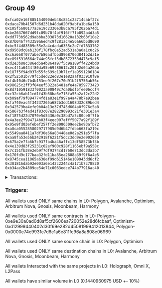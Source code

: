 ## Group 49

```0x251906aad74d98d72a752c22a9552aad7d51d253
0xfca02e16f885154090deb48c851c23714cabf27c
0xdaca70b41507d6d231b48da020f9abfa1be6a150
0x105f5680177a3e19c2330e3b8ca795f2026a74d1
0xbe2637667dd9fc09b70f4bf916ff7fb092a4d3a5
0xdd773b562d9abbba303873d16620a132b63f10e2
0x87b046f743359a6ed4c9f281ac4e56a66b5d8690
0xbc5f4d83509c55e2a4cdada6355c2e7fd7833762
0xd9569dc8ab130f178fbc8e52ad531a3a0a1c0c26
0xc6a668f077abe7b86adfbbd8968706d841b2da1e
0xe89f5916664c744e95fcf3db8572358d473c9af5
0xd2e3b88c386ed5a4b864a97f5c9a189ff4224bd0
0xec4f1a6444f80da95e69f80612c20fd2d04a26bb
0x187f5f94d037d55fc699c19b71cf1a9591286184
0x2f52501b779fc5ded22ed83e1e82aaf033910f8e
0xf4b1046c7b4b153ee9f267c70d91b2f5756ab56c
0x98625c2ff3f84eef5822a6481afe4a7859773423
0x8d710591833f0023a90849c7da0bdf5fee06ccf4
0xc32cb6ab11cd1f43b68ba6e715fa55a2af2c22d2
0xb09af79f094774fd1a83e1f997a4a478b7e92bea
0xfa740eac4f34237265a682b3dd1608d32d89bed4
0x342579ba4efe9b04a13e37d745d604a0f976c5a8
0x5867b3f4ad41f83c07e282290993c21fe301e3a4
0xf1875d22d7070e5d5436a0c38bd7a5c80ce0f7fb
0x4a3ee2f994714b03f4eec007afff5077a92f189f
0x95e9fd03efebef257ff2e8086309ee2be93afb72
0xa8ca0552858029717985d9d6b47fdbb663fa219c
0x5549aa8411a7df30e66a83448ae0d2a291e5f7fa
0xaa8fa53e56b242918f6221f5dcc3dd9e2e902050
0x675a2e7fa6b7c937fa4ba46affc13df58573bf3b
0x4e139d83f25231c02ef900c928f1165ebf9a558c
0x7c151fb38e2eb9f7df9374cd1768e713dc3da3b7
0x170fd9c177baa32fd11ba85ea2808a39f9f6a4e5
0x8745cea11065a638ef99d615146e109943dd6cf2
0x381816dab92e003a6e142c2244c4a171b7c78820
0xb34ae2b4809ce54e71c0063edce744b77916ac40
```
<details>
<summary>Transactions:</summary>

Hashes: 

Wallet: 0x251906aad74d98d72a752c22a9552aad7d51d253

       Hash: 0x2c8afaacebaa7a2aff9d1e6f61041e6bcbe9ceb3f1f7a5a00ca76e7f30e50a02
         - source chain: Polygon
         - destination chain: Avalanche
         - project: Holograph
         - contract: 0xe9e30a0ad0d8af5cf2606ea720052e28d6fcbaaf
       Hash: 0x6f8600707fb96129726b68e372c0a97c96780900d190dcf7ab787d451c3fe507
         - source chain: Optimism
         - destination chain: Arbitrum Nova
         - project: Omni X
         - contract: 0xd12999440402d30f69e282d45081999412013844
       Hash: 0x0f8d7d3a5609d58cb25bbf1529d6f4cf2e65059fbcff87e484af320b5e682fb4
         - source chain: Optimism
         - destination chain: Gnosis
         - project: Omni X
         - contract: 0xd12999440402d30f69e282d45081999412013844
       Hash: 0xaa1cf51a9508a4e03248abc7d8a6431341f51070163e3f1faa92a62ab9354ff1
         - source chain: Optimism
         - destination chain: Moonbeam
         - project: Omni X
         - contract: 0xd12999440402d30f69e282d45081999412013844
       Hash: 0x549b1131ee258c0af7202f9cd225192ec8800095cad0cd6fbe3d50bfb3f30375
         - source chain: Polygon
         - destination chain: Harmony
         - project: L2Pass
         - contract: 0x0000c74e9931c7d6c1a6e811fe96a8a808e06969
         - value USD: 0.1440960975
Wallet: 0xfca02e16f885154090deb48c851c23714cabf27c

       Hash:0x947817d4436c6606afdd3f4b38beddd74aac8527021fc6b7897be3584a2ce549
         - source chain: Polygon
         - destination chain: Avalanche
         - project: Holograph
         - contract: 0xe9e30a0ad0d8af5cf2606ea720052e28d6fcbaaf
       Hash:0x31afbfd334b56d4e1fe7afd34aee7ab25af1bc71e5ddfa0fe26211517e7f6cf8
         - source chain: Optimism
         - destination chain: Arbitrum Nova
         - project: Omni X
         - contract: 0xd12999440402d30f69e282d45081999412013844
       Hash:0xb547496e2e35ab03582d6ac9d1da443237daf37bfe6eca862f49f87a05fa6f6d
         - source chain: Optimism
         - destination chain: Gnosis
         - project: Omni X
         - contract: 0xd12999440402d30f69e282d45081999412013844
       Hash:0x8637d3256873d809bb22188b8b52d564c1d061ddbca5f9cc79b8ff61613181e8
         - source chain: Optimism
         - destination chain: Moonbeam
         - project: Omni X
         - contract: 0xd12999440402d30f69e282d45081999412013844
       Hash:0xd5442db91c240af492d66edfd60895701b990915d4f4ea6be0eeb2540e5ebae4
         - source chain: Polygon
         - destination chain: Harmony
         - project: L2Pass
         - contract: 0x0000c74e9931c7d6c1a6e811fe96a8a808e06969
         - value USD: 0.1437757455
Wallet: 0xdaca70b41507d6d231b48da020f9abfa1be6a150

       Hash:0x2a506fb4860eef4610f51d7635ec3f9ae2ff18c52a6971b7686d71f660cc8148
         - source chain: Polygon
         - destination chain: Avalanche
         - project: Holograph
         - contract: 0xe9e30a0ad0d8af5cf2606ea720052e28d6fcbaaf
       Hash:0x6c699a9fa3c60d53d2ab844837aadaf1aa8f7299044cc9f0966e21c6500c8783
         - source chain: Optimism
         - destination chain: Arbitrum Nova
         - project: Omni X
         - contract: 0xd12999440402d30f69e282d45081999412013844
       Hash:0xeea8567b3c481563dbf6a9cdce7861560d2fd80b8f5076b6359aa8bfd85cd7bd
         - source chain: Optimism
         - destination chain: Gnosis
         - project: Omni X
         - contract: 0xd12999440402d30f69e282d45081999412013844
       Hash:0x0401a44a2d3a5e5fee604ea1c9f19c2297bed453419670a791420eb12626c699
         - source chain: Optimism
         - destination chain: Moonbeam
         - project: Omni X
         - contract: 0xd12999440402d30f69e282d45081999412013844
       Hash:0xc7428776f19626d13d67bfc309e9884ae19b0bbf295168713e0bcd9962871c47
         - source chain: Polygon
         - destination chain: Harmony
         - project: L2Pass
         - contract: 0x0000c74e9931c7d6c1a6e811fe96a8a808e06969
         - value USD: 0.1437757455
Wallet: 0x105f5680177a3e19c2330e3b8ca795f2026a74d1

       Hash:0xb1007f5d17aa6bcb98d7d908e8e1945bba61c552a452fd8370bfe85446fc1d9b
         - source chain: Polygon
         - destination chain: Avalanche
         - project: Holograph
         - contract: 0xe9e30a0ad0d8af5cf2606ea720052e28d6fcbaaf
       Hash:0x6f18ddbca9fa478a1a0192d975cd9b02a51b341731f322f62fb8a058a4376aee
         - source chain: Optimism
         - destination chain: Arbitrum Nova
         - project: Omni X
         - contract: 0xd12999440402d30f69e282d45081999412013844
       Hash:0x70f9e5bf05a52380afd55bfffae5891d60ae49d63f065ffce505f5daa0caaad0
         - source chain: Optimism
         - destination chain: Gnosis
         - project: Omni X
         - contract: 0xd12999440402d30f69e282d45081999412013844
       Hash:0x5609cece1d8eb7b7b776ba8bf4ade9ac8353c2fe18611fb8a4bc8cb66e98d3d5
         - source chain: Optimism
         - destination chain: Moonbeam
         - project: Omni X
         - contract: 0xd12999440402d30f69e282d45081999412013844
       Hash:0x7031ee586d7bfd89ea76d800be6d197723ac4640da3f49b6f397b8db508169e4
         - source chain: Polygon
         - destination chain: Harmony
         - project: L2Pass
         - contract: 0x0000c74e9931c7d6c1a6e811fe96a8a808e06969
         - value USD: 0.1437757455
Wallet: 0xbe2637667dd9fc09b70f4bf916ff7fb092a4d3a5

       Hash:0x81df1274b46496716d3327adf18ef597c63b1629176ae0dd7f145fd8680c4d56
         - source chain: Polygon
         - destination chain: Avalanche
         - project: Holograph
         - contract: 0xe9e30a0ad0d8af5cf2606ea720052e28d6fcbaaf
       Hash:0x71459be779f4e7f9028b2937ba8a69731ff39cb12174eeac985daf7027a9f408
         - source chain: Optimism
         - destination chain: Arbitrum Nova
         - project: Omni X
         - contract: 0xd12999440402d30f69e282d45081999412013844
       Hash:0x63f042ce6af1733cc58e267a8d5a01e01aeedfffdaf1de2e827e2e2e8ea3e3c0
         - source chain: Optimism
         - destination chain: Gnosis
         - project: Omni X
         - contract: 0xd12999440402d30f69e282d45081999412013844
       Hash:0x38a693b1e1c75548f27109381322576d786a72652a32c1f621cbfe8c21776e00
         - source chain: Optimism
         - destination chain: Moonbeam
         - project: Omni X
         - contract: 0xd12999440402d30f69e282d45081999412013844
       Hash:0x5014fc9b433c81213f0f948bb6ed7ba191040e4e987888c91a21acb8797f5b64
         - source chain: Polygon
         - destination chain: Harmony
         - project: L2Pass
         - contract: 0x0000c74e9931c7d6c1a6e811fe96a8a808e06969
         - value USD: 0.1439282444
Wallet: 0xdd773b562d9abbba303873d16620a132b63f10e2

       Hash:0x67955e83a16c1489d5c2f4bbf6f5dc284b672e26acc7525a805cff762f3ff414
         - source chain: Polygon
         - destination chain: Avalanche
         - project: Holograph
         - contract: 0xe9e30a0ad0d8af5cf2606ea720052e28d6fcbaaf
       Hash:0x28198dba37b73ada0017f7352a675016e325734abc4272627fb79f425fbf18f4
         - source chain: Optimism
         - destination chain: Arbitrum Nova
         - project: Omni X
         - contract: 0xd12999440402d30f69e282d45081999412013844
       Hash:0x2c0e3867c4ccc2a76730d2a3222f49905e22f917e713c660ff2f4800bf540de6
         - source chain: Optimism
         - destination chain: Gnosis
         - project: Omni X
         - contract: 0xd12999440402d30f69e282d45081999412013844
       Hash:0xaa6e8b8524efa3e935d9a151fe692269c2c16eeeede9c0b8bc19928fed8898a6
         - source chain: Optimism
         - destination chain: Moonbeam
         - project: Omni X
         - contract: 0xd12999440402d30f69e282d45081999412013844
       Hash:0x83fd22ba07dbe8ce024440276fbe7bfe223a087bfa6728a23180d25aeb933d72
         - source chain: Polygon
         - destination chain: Harmony
         - project: L2Pass
         - contract: 0x0000c74e9931c7d6c1a6e811fe96a8a808e06969
         - value USD: 0.143457607
Wallet: 0x87b046f743359a6ed4c9f281ac4e56a66b5d8690

       Hash:0x90c4f9ee95ea68dbc869f2ad5dab7c3bd2da02c33dea9dd1dd5d5973eecd6b72
         - source chain: Polygon
         - destination chain: Avalanche
         - project: Holograph
         - contract: 0xe9e30a0ad0d8af5cf2606ea720052e28d6fcbaaf
       Hash:0x8ef872d8d8008bc712e37ae584d6f2ef4b397a63802e660ad24f574475d3f4ad
         - source chain: Optimism
         - destination chain: Arbitrum Nova
         - project: Omni X
         - contract: 0xd12999440402d30f69e282d45081999412013844
       Hash:0xa63b3777873a84ad879f0eb10080ed4996df2a2024f1791e2130873bae46620c
         - source chain: Optimism
         - destination chain: Gnosis
         - project: Omni X
         - contract: 0xd12999440402d30f69e282d45081999412013844
       Hash:0x6a4a42b93a852df403123e0ae7c2072131ab8c2c8c1c8995e0cb5a91e29b3a55
         - source chain: Optimism
         - destination chain: Moonbeam
         - project: Omni X
         - contract: 0xd12999440402d30f69e282d45081999412013844
       Hash:0xc09d61266e44bf36e67ed0cdd6641ac39271d79e3a4bd483f86f3061e8254eb6
         - source chain: Polygon
         - destination chain: Harmony
         - project: L2Pass
         - contract: 0x0000c74e9931c7d6c1a6e811fe96a8a808e06969
         - value USD: 0.1437757455
Wallet: 0xbc5f4d83509c55e2a4cdada6355c2e7fd7833762

       Hash:0x1a15ba6d393dcbe6193c0fffd9edc73ec9767df177372087ab8b3ce7e8c83ab8
         - source chain: Polygon
         - destination chain: Avalanche
         - project: Holograph
         - contract: 0xe9e30a0ad0d8af5cf2606ea720052e28d6fcbaaf
       Hash:0x9bb698b21d6045b340b5479a36c4d8c489ed282353c61f53d5d71212c8cdbfd3
         - source chain: Optimism
         - destination chain: Arbitrum Nova
         - project: Omni X
         - contract: 0xd12999440402d30f69e282d45081999412013844
       Hash:0xb40f99f3e14efc0a97b2468f563cb9955b66225f17bd354c54061c3db0838595
         - source chain: Optimism
         - destination chain: Gnosis
         - project: Omni X
         - contract: 0xd12999440402d30f69e282d45081999412013844
       Hash:0x3e490b4d478cbb7e7cfdae67ca47517bbac50c2317e8fdcb960912f69ce413bf
         - source chain: Optimism
         - destination chain: Moonbeam
         - project: Omni X
         - contract: 0xd12999440402d30f69e282d45081999412013844
       Hash:0xe995222acda43eabb04d0726d6d7fbce22d48699037377b2ab6072482056fb24
         - source chain: Polygon
         - destination chain: Harmony
         - project: L2Pass
         - contract: 0x0000c74e9931c7d6c1a6e811fe96a8a808e06969
         - value USD: 0.143457607
Wallet: 0xd9569dc8ab130f178fbc8e52ad531a3a0a1c0c26

       Hash:0x9c8f8033939453c174ef7e45e4da46ecce9346f9de80101bf0d5597a6d7882fc
         - source chain: Polygon
         - destination chain: Avalanche
         - project: Holograph
         - contract: 0xe9e30a0ad0d8af5cf2606ea720052e28d6fcbaaf
       Hash:0xb2a8388caa0b23521c7e089e56bda4f6f6de9dd5b246501ce2ff27fca4f8b8f2
         - source chain: Optimism
         - destination chain: Arbitrum Nova
         - project: Omni X
         - contract: 0xd12999440402d30f69e282d45081999412013844
       Hash:0x88988fd5e65695f1a77c4cf4f2833a475b65f992d4a1743f4e91ed2cbda08201
         - source chain: Optimism
         - destination chain: Gnosis
         - project: Omni X
         - contract: 0xd12999440402d30f69e282d45081999412013844
       Hash:0x3badba42baf15553d22474ce03394d915a461ade80afac13ca14726e825cae5f
         - source chain: Optimism
         - destination chain: Moonbeam
         - project: Omni X
         - contract: 0xd12999440402d30f69e282d45081999412013844
       Hash:0x4945dea1f35905fdfafd1ab82b03d17e35b646dc9a9a91ca846ff532b08e92e1
         - source chain: Polygon
         - destination chain: Harmony
         - project: L2Pass
         - contract: 0x0000c74e9931c7d6c1a6e811fe96a8a808e06969
         - value USD: 0.1432148806
Wallet: 0xc6a668f077abe7b86adfbbd8968706d841b2da1e

       Hash:0xddcc903f6fdd8b201945f0dfc4ecebff27640731136a7dd2a3cac6aed59aa279
         - source chain: Polygon
         - destination chain: Avalanche
         - project: Holograph
         - contract: 0xe9e30a0ad0d8af5cf2606ea720052e28d6fcbaaf
       Hash:0x241dbca623798aa774ccb4fb048733f487fee27fa6f24f5884a343d0d83149df
         - source chain: Optimism
         - destination chain: Arbitrum Nova
         - project: Omni X
         - contract: 0xd12999440402d30f69e282d45081999412013844
       Hash:0x759db32a634e1373ccc6d3b224e95f780aec1229ae03e13a0a5a68ea6fc47967
         - source chain: Optimism
         - destination chain: Gnosis
         - project: Omni X
         - contract: 0xd12999440402d30f69e282d45081999412013844
       Hash:0xe8ad86389632b46b80eafa1a04a6036787405ee03625846b662af67107597a06
         - source chain: Optimism
         - destination chain: Moonbeam
         - project: Omni X
         - contract: 0xd12999440402d30f69e282d45081999412013844
       Hash:0xb972a520c051db225841bd25282875c1409eaeee36d5f774c86c8b272dfe41b4
         - source chain: Polygon
         - destination chain: Harmony
         - project: L2Pass
         - contract: 0x0000c74e9931c7d6c1a6e811fe96a8a808e06969
         - value USD: 0.143457607
Wallet: 0xe89f5916664c744e95fcf3db8572358d473c9af5

       Hash:0x26b750ee4101b5d7d6623e3950ded39f1256fe8c77d46eb831e5b8c0e3c42dc7
         - source chain: Polygon
         - destination chain: Avalanche
         - project: Holograph
         - contract: 0xe9e30a0ad0d8af5cf2606ea720052e28d6fcbaaf
       Hash:0x54483b4a0d9eceece0a652d240e5c1864d66bcfec77ed5149a81e9523abbec2e
         - source chain: Optimism
         - destination chain: Arbitrum Nova
         - project: Omni X
         - contract: 0xd12999440402d30f69e282d45081999412013844
       Hash:0x1455184b0b6ecdd6ca28f437570bb11e313ceb6a12048bc346cf8129a70fac42
         - source chain: Optimism
         - destination chain: Gnosis
         - project: Omni X
         - contract: 0xd12999440402d30f69e282d45081999412013844
       Hash:0x765c0841f39ea58bdb54341a74f1ca90c8f17894533e94229f6c5e4ccf82e674
         - source chain: Optimism
         - destination chain: Moonbeam
         - project: Omni X
         - contract: 0xd12999440402d30f69e282d45081999412013844
       Hash:0xd6035f927fd9b488a5f40aa9a51390feb8f373c9ac7925e41a52d37cf852638d
         - source chain: Polygon
         - destination chain: Harmony
         - project: L2Pass
         - contract: 0x0000c74e9931c7d6c1a6e811fe96a8a808e06969
         - value USD: 0.143457607
Wallet: 0xd2e3b88c386ed5a4b864a97f5c9a189ff4224bd0

       Hash:0xe7ac60bcbc713f5a11ab68fda2cdb02ae3e1342404b6e7f119abce74c749749f
         - source chain: Polygon
         - destination chain: Avalanche
         - project: Holograph
         - contract: 0xe9e30a0ad0d8af5cf2606ea720052e28d6fcbaaf
       Hash:0xeeb625f06d763c17d98ee7d6e103780f846aaefee73ebaf7cfe08b4b9a438720
         - source chain: Optimism
         - destination chain: Arbitrum Nova
         - project: Omni X
         - contract: 0xd12999440402d30f69e282d45081999412013844
       Hash:0x831d5e5fa875e4b3c41cf7496cf45b99a173a9e28aa2bcc844ca7ed99a9e1ebc
         - source chain: Optimism
         - destination chain: Gnosis
         - project: Omni X
         - contract: 0xd12999440402d30f69e282d45081999412013844
       Hash:0x1c6339f3881c2ae9ea014b7156e556a27997032ebb9d034973f02e079e1fae3e
         - source chain: Optimism
         - destination chain: Moonbeam
         - project: Omni X
         - contract: 0xd12999440402d30f69e282d45081999412013844
       Hash:0x2755921154b00d0d582d09959a3736868fc64f27896a89e31e0a353755471a0e
         - source chain: Polygon
         - destination chain: Harmony
         - project: L2Pass
         - contract: 0x0000c74e9931c7d6c1a6e811fe96a8a808e06969
         - value USD: 0.1437757455
Wallet: 0xec4f1a6444f80da95e69f80612c20fd2d04a26bb

       Hash:0xbde88a4a0fbb25d5614b5053c57228514eb81af98ac385d634bad4e312db1d72
         - source chain: Polygon
         - destination chain: Avalanche
         - project: Holograph
         - contract: 0xe9e30a0ad0d8af5cf2606ea720052e28d6fcbaaf
       Hash:0xd19d6b907fd8a7e2c82e2547ceaea781a9408a9d07f5955e6274431e189cc72f
         - source chain: Optimism
         - destination chain: Arbitrum Nova
         - project: Omni X
         - contract: 0xd12999440402d30f69e282d45081999412013844
       Hash:0xd83351e0674e6a69d823b40edbd05b58abecc2d626f863039e89fdea4cd691da
         - source chain: Optimism
         - destination chain: Gnosis
         - project: Omni X
         - contract: 0xd12999440402d30f69e282d45081999412013844
       Hash:0xdf1d109dcccccd9a887d8f3bdf5df2e220b868c48c7db07d708e0b8b0c6bcb3b
         - source chain: Optimism
         - destination chain: Moonbeam
         - project: Omni X
         - contract: 0xd12999440402d30f69e282d45081999412013844
       Hash:0xd12543422bb237992a835746632ce970a9a992e1f52af7eea215f7d16022a458
         - source chain: Polygon
         - destination chain: Harmony
         - project: L2Pass
         - contract: 0x0000c74e9931c7d6c1a6e811fe96a8a808e06969
         - value USD: 0.1439282444
Wallet: 0x187f5f94d037d55fc699c19b71cf1a9591286184

       Hash:0x32721ae89d6f1b281061883fb928a6dfda6a634d5c235ca33b4a10e03d09a89c
         - source chain: Polygon
         - destination chain: Avalanche
         - project: Holograph
         - contract: 0xe9e30a0ad0d8af5cf2606ea720052e28d6fcbaaf
       Hash:0x19af4c386659220b7e2d415a1620731195bd47f805cf8497c7393911a310bd4d
         - source chain: Optimism
         - destination chain: Arbitrum Nova
         - project: Omni X
         - contract: 0xd12999440402d30f69e282d45081999412013844
       Hash:0x29771e04f44558e7af9a19b0df5410433b705ba103e29f81cb01a157363be714
         - source chain: Optimism
         - destination chain: Gnosis
         - project: Omni X
         - contract: 0xd12999440402d30f69e282d45081999412013844
       Hash:0x51b6badee7c6cd0a5be116a64e63f285a4d41b693e16fd119b85a0a4afe5106b
         - source chain: Optimism
         - destination chain: Moonbeam
         - project: Omni X
         - contract: 0xd12999440402d30f69e282d45081999412013844
       Hash:0x9cb07e70c87e42ef534704697912e028d49d288b97af5c481b310d3376b11b48
         - source chain: Polygon
         - destination chain: Harmony
         - project: L2Pass
         - contract: 0x0000c74e9931c7d6c1a6e811fe96a8a808e06969
         - value USD: 0.143457607
Wallet: 0x2f52501b779fc5ded22ed83e1e82aaf033910f8e

       Hash:0x003a758594ed4456b549b13cd1e76c2c7397b4270a3fc918aef4d7194cb868e6
         - source chain: Polygon
         - destination chain: Avalanche
         - project: Holograph
         - contract: 0xe9e30a0ad0d8af5cf2606ea720052e28d6fcbaaf
       Hash:0x2f10d0399b48b4f424f2a5b8f85c851f88ae22e61a685f4070f20fc025fd7d8f
         - source chain: Optimism
         - destination chain: Arbitrum Nova
         - project: Omni X
         - contract: 0xd12999440402d30f69e282d45081999412013844
       Hash:0x00543fe15751ab902fea2decfad7c6a68e16c048f1fc6ddad9bc1a810a03f77b
         - source chain: Optimism
         - destination chain: Gnosis
         - project: Omni X
         - contract: 0xd12999440402d30f69e282d45081999412013844
       Hash:0xfe039c5db4c4802b32cc082afb5f8ab4c32ccc4520b6d81bc61e44d483d4bf66
         - source chain: Optimism
         - destination chain: Moonbeam
         - project: Omni X
         - contract: 0xd12999440402d30f69e282d45081999412013844
       Hash:0xaacad966e582092c66d32bf0bdf6eed5a87705fd359f23f23e06a4226d3c70fe
         - source chain: Polygon
         - destination chain: Harmony
         - project: L2Pass
         - contract: 0x0000c74e9931c7d6c1a6e811fe96a8a808e06969
         - value USD: 0.143457607
Wallet: 0xf4b1046c7b4b153ee9f267c70d91b2f5756ab56c

       Hash:0x75e0709afe255585f287fb080f1a3030a9f342552bf4444614702b171797b144
         - source chain: Polygon
         - destination chain: Avalanche
         - project: Holograph
         - contract: 0xe9e30a0ad0d8af5cf2606ea720052e28d6fcbaaf
       Hash:0xde354625dd64e91e0e8d712495a8210192f566f8dfff3fd190b8c8e8a8d77053
         - source chain: Optimism
         - destination chain: Arbitrum Nova
         - project: Omni X
         - contract: 0xd12999440402d30f69e282d45081999412013844
       Hash:0x76e19385d5530d19d74d07489fbf739d6da8f5432c0e49197c13a20b69600f51
         - source chain: Optimism
         - destination chain: Gnosis
         - project: Omni X
         - contract: 0xd12999440402d30f69e282d45081999412013844
       Hash:0xf35473cf8b2c68e91d43880fe62911a9b6ac17008dfbd5637b141d3bdd29be8a
         - source chain: Optimism
         - destination chain: Moonbeam
         - project: Omni X
         - contract: 0xd12999440402d30f69e282d45081999412013844
       Hash:0x2f9c6fc4eb0adc9b7752deb42cc1287b4200314b8ff51feb064e17708be871fa
         - source chain: Polygon
         - destination chain: Harmony
         - project: L2Pass
         - contract: 0x0000c74e9931c7d6c1a6e811fe96a8a808e06969
         - value USD: 0.1433529509
Wallet: 0x98625c2ff3f84eef5822a6481afe4a7859773423

       Hash:0xef5b3547a6921206a25eee3248e25446cbb129d423d143cdc82adf99bc2e3953
         - source chain: Polygon
         - destination chain: Avalanche
         - project: Holograph
         - contract: 0xe9e30a0ad0d8af5cf2606ea720052e28d6fcbaaf
       Hash:0xd745c687f9a95073f7ed9f3a30a420c4eb7568217eada76cf2a29ebe93ef72e1
         - source chain: Optimism
         - destination chain: Arbitrum Nova
         - project: Omni X
         - contract: 0xd12999440402d30f69e282d45081999412013844
       Hash:0x103efb0b161dfa2e073974b8e09cf8552eee1e1fd69bbef916daa5c9a3e4fc8b
         - source chain: Optimism
         - destination chain: Gnosis
         - project: Omni X
         - contract: 0xd12999440402d30f69e282d45081999412013844
       Hash:0xe53bdf4531a94a64e4532448af148c99690f62a96009bf02e72fba052bce39bc
         - source chain: Optimism
         - destination chain: Moonbeam
         - project: Omni X
         - contract: 0xd12999440402d30f69e282d45081999412013844
       Hash:0x081578cb4fe2ffbb6ab747e7abe3c030a578469a4330fab935dae6a67beb45ea
         - source chain: Polygon
         - destination chain: Harmony
         - project: L2Pass
         - contract: 0x0000c74e9931c7d6c1a6e811fe96a8a808e06969
         - value USD: 0.1433529509
Wallet: 0x8d710591833f0023a90849c7da0bdf5fee06ccf4

       Hash:0xca210aa5097b765ce65fbb53507a9e867500670119e992f2f76f54def16709b3
         - source chain: Polygon
         - destination chain: Avalanche
         - project: Holograph
         - contract: 0xe9e30a0ad0d8af5cf2606ea720052e28d6fcbaaf
       Hash:0xb98539cd4d87b8b3333e60404ce6489e9aca8b5c18799eea53c25053abe8552a
         - source chain: Optimism
         - destination chain: Arbitrum Nova
         - project: Omni X
         - contract: 0xd12999440402d30f69e282d45081999412013844
       Hash:0x38b6d4dd6756f9136f3b515818460a9eb5c58622f2017bc8a07ea93c9b651c79
         - source chain: Optimism
         - destination chain: Gnosis
         - project: Omni X
         - contract: 0xd12999440402d30f69e282d45081999412013844
       Hash:0x61027296724133bcb4c5409542ffc51639120531e3ac6cb51ba6596c5cda9ade
         - source chain: Optimism
         - destination chain: Moonbeam
         - project: Omni X
         - contract: 0xd12999440402d30f69e282d45081999412013844
       Hash:0x8ba50ac7cba98251aa8fa564f0415e6732f9bf99dbb2961af502a2e8eee0433a
         - source chain: Polygon
         - destination chain: Harmony
         - project: L2Pass
         - contract: 0x0000c74e9931c7d6c1a6e811fe96a8a808e06969
         - value USD: 0.1435082047
Wallet: 0xc32cb6ab11cd1f43b68ba6e715fa55a2af2c22d2

       Hash:0x1ecd28122b3751be7d5fabae9622e95ba6b8b4c8efb2c575bf3b71da3d30b5c6
         - source chain: Polygon
         - destination chain: Avalanche
         - project: Holograph
         - contract: 0xe9e30a0ad0d8af5cf2606ea720052e28d6fcbaaf
       Hash:0x659255ce7a86af8eccdd9122ba258e11b1e8119549613a1a03776d10cb5b6c2e
         - source chain: Optimism
         - destination chain: Arbitrum Nova
         - project: Omni X
         - contract: 0xd12999440402d30f69e282d45081999412013844
       Hash:0xc5e7526458efe0917ac57bfad3e799aeb085ca780366ad28e17fa88b265a10b5
         - source chain: Optimism
         - destination chain: Gnosis
         - project: Omni X
         - contract: 0xd12999440402d30f69e282d45081999412013844
       Hash:0x3be03f40dcead1e87b3425f98368b145dfcc3d94640e3eeb0acaf37d131d4fe8
         - source chain: Optimism
         - destination chain: Moonbeam
         - project: Omni X
         - contract: 0xd12999440402d30f69e282d45081999412013844
       Hash:0x70a68ecf80103b70d7d5dfbe3e7f91612744352208c3164d62b5468680fc5709
         - source chain: Polygon
         - destination chain: Harmony
         - project: L2Pass
         - contract: 0x0000c74e9931c7d6c1a6e811fe96a8a808e06969
         - value USD: 0.143457607
Wallet: 0xb09af79f094774fd1a83e1f997a4a478b7e92bea

       Hash:0x129dfc25e7f07d83a881b125d2f4390a6290e1d586064ef013960471cc1ce960
         - source chain: Polygon
         - destination chain: Avalanche
         - project: Holograph
         - contract: 0xe9e30a0ad0d8af5cf2606ea720052e28d6fcbaaf
       Hash:0xc7ff97b589dc15375442baabb65dc8fbfc76d1ae358359b6478f6edaeaa91dbe
         - source chain: Optimism
         - destination chain: Arbitrum Nova
         - project: Omni X
         - contract: 0xd12999440402d30f69e282d45081999412013844
       Hash:0x1361b60e7e6326015a81b26e263d2ed8b68c7e734d6871a7706d0cdedb29a804
         - source chain: Optimism
         - destination chain: Gnosis
         - project: Omni X
         - contract: 0xd12999440402d30f69e282d45081999412013844
       Hash:0xf47f86b8602c43206d226eb3fb130c22847b1d77061e624406e6b45fe5ba1f7c
         - source chain: Optimism
         - destination chain: Moonbeam
         - project: Omni X
         - contract: 0xd12999440402d30f69e282d45081999412013844
       Hash:0xb39394a8645f441f364d5b831d03d64329923074a261ad773eb1998e068655b9
         - source chain: Polygon
         - destination chain: Harmony
         - project: L2Pass
         - contract: 0x0000c74e9931c7d6c1a6e811fe96a8a808e06969
         - value USD: 0.1433529509
Wallet: 0xfa740eac4f34237265a682b3dd1608d32d89bed4

       Hash:0x4a1580dd85dd88379cc20237fe80602856ce1d0abb2cc21d82b5a1c321c72944
         - source chain: Polygon
         - destination chain: Avalanche
         - project: Holograph
         - contract: 0xe9e30a0ad0d8af5cf2606ea720052e28d6fcbaaf
       Hash:0x49787b0af2ed0466ae248e35a3c29bee96fcc45c4c357206bb6a12c9a8fb1e52
         - source chain: Optimism
         - destination chain: Arbitrum Nova
         - project: Omni X
         - contract: 0xd12999440402d30f69e282d45081999412013844
       Hash:0x91a075cac0fdcb806be4802e0221173e4ca683ba5d7e55ece0fd5f14cb982e04
         - source chain: Optimism
         - destination chain: Gnosis
         - project: Omni X
         - contract: 0xd12999440402d30f69e282d45081999412013844
       Hash:0x92e8beb54c2fba1b21927e089af64d0e0c2696bf831435e2a0d9f25dc0ce3dd4
         - source chain: Optimism
         - destination chain: Moonbeam
         - project: Omni X
         - contract: 0xd12999440402d30f69e282d45081999412013844
       Hash:0xd9603efff1d66947beb089d1c4d59eba97e0e025b5c2f6489ef2237b5630a2b8
         - source chain: Polygon
         - destination chain: Harmony
         - project: L2Pass
         - contract: 0x0000c74e9931c7d6c1a6e811fe96a8a808e06969
         - value USD: 0.143457607
Wallet: 0x342579ba4efe9b04a13e37d745d604a0f976c5a8

       Hash:0x3f6241142326734cc3802123dac71bb6c33e7204fa2e2afec5679b5abe4f4df9
         - source chain: Polygon
         - destination chain: Avalanche
         - project: Holograph
         - contract: 0xe9e30a0ad0d8af5cf2606ea720052e28d6fcbaaf
       Hash:0xd7cf3623656521c04069b8c18a2a27adcf9d40051ffff25fc80142c62cdcc66e
         - source chain: Optimism
         - destination chain: Arbitrum Nova
         - project: Omni X
         - contract: 0xd12999440402d30f69e282d45081999412013844
       Hash:0x17af1fde1910317f59822b49815388a400aa1c003d80488cc3946a2283353067
         - source chain: Optimism
         - destination chain: Gnosis
         - project: Omni X
         - contract: 0xd12999440402d30f69e282d45081999412013844
       Hash:0x6cb7452512936527ad9dec174fa4741f59106a67e8257ccc87fdc14ff6e8cd62
         - source chain: Optimism
         - destination chain: Moonbeam
         - project: Omni X
         - contract: 0xd12999440402d30f69e282d45081999412013844
       Hash:0xb5f9502040b9420737d51ef53cbfeb5b5a3992e4b21f0418d93b1646fe6b6296
         - source chain: Polygon
         - destination chain: Harmony
         - project: L2Pass
         - contract: 0x0000c74e9931c7d6c1a6e811fe96a8a808e06969
         - value USD: 0.1437757455
Wallet: 0x5867b3f4ad41f83c07e282290993c21fe301e3a4

       Hash:0xf1422b8237add7419240350844dc43ea616beef5268712298b29c1e0e5a75ef6
         - source chain: Polygon
         - destination chain: Avalanche
         - project: Holograph
         - contract: 0xe9e30a0ad0d8af5cf2606ea720052e28d6fcbaaf
       Hash:0xced44e76db9b4ee739349e3133c3480aabd7c0db4de57ac6fba21697d27689c5
         - source chain: Optimism
         - destination chain: Arbitrum Nova
         - project: Omni X
         - contract: 0xd12999440402d30f69e282d45081999412013844
       Hash:0xfd5b25c325e98a73e00591e4b07861b6dc95b36699351705352766c018d8835e
         - source chain: Optimism
         - destination chain: Gnosis
         - project: Omni X
         - contract: 0xd12999440402d30f69e282d45081999412013844
       Hash:0xaf7fb14894cbe3f577629f129830e1bcbe8b3ead80e759d69c2e5012c6a5d7b9
         - source chain: Optimism
         - destination chain: Moonbeam
         - project: Omni X
         - contract: 0xd12999440402d30f69e282d45081999412013844
       Hash:0x166794b8754e7f8c6a85136acc943f7aa1674b65d6b2722b77c20e0ee7f597c2
         - source chain: Polygon
         - destination chain: Harmony
         - project: L2Pass
         - contract: 0x0000c74e9931c7d6c1a6e811fe96a8a808e06969
         - value USD: 0.143457607
Wallet: 0xf1875d22d7070e5d5436a0c38bd7a5c80ce0f7fb

       Hash:0xcf4f0ec88c20443e8ddd664a9c91973137086f586391dc5d60e9ad670ca8e742
         - source chain: Polygon
         - destination chain: Avalanche
         - project: Holograph
         - contract: 0xe9e30a0ad0d8af5cf2606ea720052e28d6fcbaaf
       Hash:0x833dd28c264415b0007da3f7601169391a5ef0dc76a87867014bc88d60daf052
         - source chain: Optimism
         - destination chain: Arbitrum Nova
         - project: Omni X
         - contract: 0xd12999440402d30f69e282d45081999412013844
       Hash:0x16eae154d7a0ecf97db426540ad4026e1ec5e7452575b01f755904a06e5774fd
         - source chain: Optimism
         - destination chain: Gnosis
         - project: Omni X
         - contract: 0xd12999440402d30f69e282d45081999412013844
       Hash:0x133ef8fc9a20db935b6ae146dbaec98ad25f269e8b46055cdaac80dcaecfc2d9
         - source chain: Optimism
         - destination chain: Moonbeam
         - project: Omni X
         - contract: 0xd12999440402d30f69e282d45081999412013844
       Hash:0xe5e52906a73c7f212cc46b9d284b6927220f016d6cd9cccfc6f545b930876075
         - source chain: Polygon
         - destination chain: Harmony
         - project: L2Pass
         - contract: 0x0000c74e9931c7d6c1a6e811fe96a8a808e06969
         - value USD: 0.1433529509
Wallet: 0x4a3ee2f994714b03f4eec007afff5077a92f189f

       Hash:0x445f83fe3bb99ad80425337d5190e298c170a73254aebef892ae92d1f6f789c2
         - source chain: Polygon
         - destination chain: Avalanche
         - project: Holograph
         - contract: 0xe9e30a0ad0d8af5cf2606ea720052e28d6fcbaaf
       Hash:0x92f33100996124cc29dc60e21a8951b6b843b7723471dd193eb18815f28c5af0
         - source chain: Optimism
         - destination chain: Arbitrum Nova
         - project: Omni X
         - contract: 0xd12999440402d30f69e282d45081999412013844
       Hash:0x7e2537ca56e45eb8bd16594a599c7888168c24c85db661a7d573b4ba34b563fa
         - source chain: Optimism
         - destination chain: Gnosis
         - project: Omni X
         - contract: 0xd12999440402d30f69e282d45081999412013844
       Hash:0xf43630c38e9345fbb452fd7eb531dd0e1d3a4c7621da960f9a8263ce6bcc4339
         - source chain: Optimism
         - destination chain: Moonbeam
         - project: Omni X
         - contract: 0xd12999440402d30f69e282d45081999412013844
       Hash:0xd9c83ca884d0f8ba8376be78cf1112f75be1325a21dd79f905e49704a7376f2c
         - source chain: Polygon
         - destination chain: Harmony
         - project: L2Pass
         - contract: 0x0000c74e9931c7d6c1a6e811fe96a8a808e06969
         - value USD: 0.1432148806
Wallet: 0x95e9fd03efebef257ff2e8086309ee2be93afb72

       Hash:0xda966e26271e5655162d71757e11fbfc93fcedfb739ee87623f6596101cdaa8a
         - source chain: Polygon
         - destination chain: Avalanche
         - project: Holograph
         - contract: 0xe9e30a0ad0d8af5cf2606ea720052e28d6fcbaaf
       Hash:0xf20684bd7f5305a845c2807907864406b4b312eff5ad50bb0b7a5fa443c0bdff
         - source chain: Optimism
         - destination chain: Arbitrum Nova
         - project: Omni X
         - contract: 0xd12999440402d30f69e282d45081999412013844
       Hash:0x314347adf2e990632ecaec82e4ca2f243c95ae2aabb4c60f82cf88b17952fd8d
         - source chain: Optimism
         - destination chain: Gnosis
         - project: Omni X
         - contract: 0xd12999440402d30f69e282d45081999412013844
       Hash:0xa38df79047c1c8f51efff82e863b283c6fdcfc29025872fa31eb2ecc40051dcf
         - source chain: Optimism
         - destination chain: Moonbeam
         - project: Omni X
         - contract: 0xd12999440402d30f69e282d45081999412013844
       Hash:0xc669cb7ece38193f223686b4d7644cab83a1db27df68246dac147c37af0b6753
         - source chain: Polygon
         - destination chain: Harmony
         - project: L2Pass
         - contract: 0x0000c74e9931c7d6c1a6e811fe96a8a808e06969
         - value USD: 0.1433529509
Wallet: 0xa8ca0552858029717985d9d6b47fdbb663fa219c

       Hash:0x313140bdae5efff3166ffacbb5fe201b7bc4bfe215249d3ed5696eecd1ad1fcd
         - source chain: Polygon
         - destination chain: Avalanche
         - project: Holograph
         - contract: 0xe9e30a0ad0d8af5cf2606ea720052e28d6fcbaaf
       Hash:0x77150a3cb2af82e89f89ded86e48662825863964ac0e07c7f4defbec0832e395
         - source chain: Optimism
         - destination chain: Arbitrum Nova
         - project: Omni X
         - contract: 0xd12999440402d30f69e282d45081999412013844
       Hash:0xbeaa7cd878c747dd312cd8dee30d5e167aa0680d6484f04db3f4a5ff235377fd
         - source chain: Optimism
         - destination chain: Gnosis
         - project: Omni X
         - contract: 0xd12999440402d30f69e282d45081999412013844
       Hash:0x6d2c139cf8d71360569bda67ce0d04e6c900fd3557dbb624cb809afafdf043ce
         - source chain: Optimism
         - destination chain: Moonbeam
         - project: Omni X
         - contract: 0xd12999440402d30f69e282d45081999412013844
       Hash:0x731546d2d2c981c9549efa45632980d289d48901a9586559a8152902befc3d83
         - source chain: Polygon
         - destination chain: Harmony
         - project: L2Pass
         - contract: 0x0000c74e9931c7d6c1a6e811fe96a8a808e06969
         - value USD: 0.1433529509
Wallet: 0x5549aa8411a7df30e66a83448ae0d2a291e5f7fa

       Hash:0xa20a9139346604095421352c885aa9e9dfbc02d8bc3d66ea84287a4bc324bb96
         - source chain: Polygon
         - destination chain: Avalanche
         - project: Holograph
         - contract: 0xe9e30a0ad0d8af5cf2606ea720052e28d6fcbaaf
       Hash:0xa298fd6c2dfb73cf682df73f3ba230cef4c8ccab44245d2c2a349486c36a5fe2
         - source chain: Optimism
         - destination chain: Arbitrum Nova
         - project: Omni X
         - contract: 0xd12999440402d30f69e282d45081999412013844
       Hash:0x74b81b307c964b943aa2efe861b851e41352cbfb9b5e06fb933f409cdca71068
         - source chain: Optimism
         - destination chain: Gnosis
         - project: Omni X
         - contract: 0xd12999440402d30f69e282d45081999412013844
       Hash:0x85f2ba6da2c0402200629e067cf6bfac0894f5b985ff5c80ee073b144838c61a
         - source chain: Optimism
         - destination chain: Moonbeam
         - project: Omni X
         - contract: 0xd12999440402d30f69e282d45081999412013844
       Hash:0x0d553fa4c3ec3311d9134a35cd340245bab45982526a53f4ac1e28f0eb3fb117
         - source chain: Polygon
         - destination chain: Harmony
         - project: L2Pass
         - contract: 0x0000c74e9931c7d6c1a6e811fe96a8a808e06969
         - value USD: 0.1437757455
Wallet: 0xaa8fa53e56b242918f6221f5dcc3dd9e2e902050

       Hash:0xc2f1665400a2fbd1f0b530bcba5fe275214407ec22138da0f85691e9f8900e9e
         - source chain: Polygon
         - destination chain: Avalanche
         - project: Holograph
         - contract: 0xe9e30a0ad0d8af5cf2606ea720052e28d6fcbaaf
       Hash:0xcd475dae07952787f111b51f2f3bd318f47222d743f26be42f19a0a44ae48820
         - source chain: Optimism
         - destination chain: Arbitrum Nova
         - project: Omni X
         - contract: 0xd12999440402d30f69e282d45081999412013844
       Hash:0x8458e2a76820f2c986ce495c808cbc000a7b2c65e550a5b15091ea2e1c45be95
         - source chain: Optimism
         - destination chain: Gnosis
         - project: Omni X
         - contract: 0xd12999440402d30f69e282d45081999412013844
       Hash:0x68153f34fa11a970f559b470be165fb246c1078cd0d0425e2ecc6c3ae4c0b52e
         - source chain: Optimism
         - destination chain: Moonbeam
         - project: Omni X
         - contract: 0xd12999440402d30f69e282d45081999412013844
       Hash:0xe19fd367eb3e4f721315c3d1d577f96f8b812bf0896f59949d0709f43d792d11
         - source chain: Polygon
         - destination chain: Harmony
         - project: L2Pass
         - contract: 0x0000c74e9931c7d6c1a6e811fe96a8a808e06969
         - value USD: 0.1432148806
Wallet: 0x675a2e7fa6b7c937fa4ba46affc13df58573bf3b

       Hash:0xfb2a89f734d00db1d509f42aa5032c1372c4033fcdedd3db879b51cd37f5da13
         - source chain: Polygon
         - destination chain: Avalanche
         - project: Holograph
         - contract: 0xe9e30a0ad0d8af5cf2606ea720052e28d6fcbaaf
       Hash:0x6b4d1a2adbc50a312cd713a1e2a0f9a8de308a14ebebfadbdcb4f0c9be30552a
         - source chain: Optimism
         - destination chain: Arbitrum Nova
         - project: Omni X
         - contract: 0xd12999440402d30f69e282d45081999412013844
       Hash:0xe2fa3e60b07dd790f324af424095df2a2cdd0c09f6c89562fe8401352336045d
         - source chain: Optimism
         - destination chain: Gnosis
         - project: Omni X
         - contract: 0xd12999440402d30f69e282d45081999412013844
       Hash:0x088c2ab89b6d61bb09b1e97292d0f5c08c7d9fa781d4ff4ecf02a61f75952596
         - source chain: Optimism
         - destination chain: Moonbeam
         - project: Omni X
         - contract: 0xd12999440402d30f69e282d45081999412013844
       Hash:0x2061a95bcd862d2afeeab09a024859242007543a43f3fae1d364c1d882279c23
         - source chain: Polygon
         - destination chain: Harmony
         - project: L2Pass
         - contract: 0x0000c74e9931c7d6c1a6e811fe96a8a808e06969
         - value USD: 0.1432148806
Wallet: 0x4e139d83f25231c02ef900c928f1165ebf9a558c

       Hash:0x701d5141789386bd26a2db2e8fc9a3ec345e0af269b3bd947583bfa6228a9290
         - source chain: Polygon
         - destination chain: Avalanche
         - project: Holograph
         - contract: 0xe9e30a0ad0d8af5cf2606ea720052e28d6fcbaaf
       Hash:0x7d26b84210eb76be64ec8492a9c629dfb4304d406c08cb85b34d0fa9d26a2a1b
         - source chain: Optimism
         - destination chain: Arbitrum Nova
         - project: Omni X
         - contract: 0xd12999440402d30f69e282d45081999412013844
       Hash:0x0b02723375427ece01e6a5386024e977c7d7d8cc68f53df600d7ca9c81e9d7a2
         - source chain: Optimism
         - destination chain: Gnosis
         - project: Omni X
         - contract: 0xd12999440402d30f69e282d45081999412013844
       Hash:0x3a548707e9c86c72a5d62cc6133f87893246b3058299bb87fc0529e4679cbee5
         - source chain: Optimism
         - destination chain: Moonbeam
         - project: Omni X
         - contract: 0xd12999440402d30f69e282d45081999412013844
       Hash:0x30eb6699617d568cccd27b294a270bf80d46f94f774fc11a462fa66c04de94a2
         - source chain: Polygon
         - destination chain: Harmony
         - project: L2Pass
         - contract: 0x0000c74e9931c7d6c1a6e811fe96a8a808e06969
         - value USD: 0.1432148806
Wallet: 0x7c151fb38e2eb9f7df9374cd1768e713dc3da3b7

       Hash:0xb00cdde9f575cbd8e8f847c00994b808adf165acf5654601e11d99ce9d499708
         - source chain: Polygon
         - destination chain: Avalanche
         - project: Holograph
         - contract: 0xe9e30a0ad0d8af5cf2606ea720052e28d6fcbaaf
       Hash:0xed4c5e06eaf56442f1a5bdebf4806bafad87283206801dfe41239a80c56587bf
         - source chain: Optimism
         - destination chain: Arbitrum Nova
         - project: Omni X
         - contract: 0xd12999440402d30f69e282d45081999412013844
       Hash:0xb711e2a5067066a40c4e2aade94cd2dc0691f1ea3dc900bc1a7f0b500c24782c
         - source chain: Optimism
         - destination chain: Gnosis
         - project: Omni X
         - contract: 0xd12999440402d30f69e282d45081999412013844
       Hash:0xe7126a811ea09eef263bb698b9a3306fd0944130de89026de4a0e02f4a24413f
         - source chain: Optimism
         - destination chain: Moonbeam
         - project: Omni X
         - contract: 0xd12999440402d30f69e282d45081999412013844
       Hash:0x9ea6b58f61741edd9df9a7ee2296ae9f823666c62a0617dd58793b6b9cdc2fa2
         - source chain: Polygon
         - destination chain: Harmony
         - project: L2Pass
         - contract: 0x0000c74e9931c7d6c1a6e811fe96a8a808e06969
         - value USD: 0.143457607
Wallet: 0x170fd9c177baa32fd11ba85ea2808a39f9f6a4e5

       Hash:0x32f77d8a2276e9e2ceac899097610e96834a5fa71b79a91e852f6a6056a00980
         - source chain: Polygon
         - destination chain: Avalanche
         - project: Holograph
         - contract: 0xe9e30a0ad0d8af5cf2606ea720052e28d6fcbaaf
       Hash:0xaacc5448cc595483e1ae3bfccf3c1862de9d22a12e2bdfe6722343ae165938b7
         - source chain: Optimism
         - destination chain: Arbitrum Nova
         - project: Omni X
         - contract: 0xd12999440402d30f69e282d45081999412013844
       Hash:0x8667edc1d08905bc8a63658be5c19985dc54f398fa4d36ffa3c81f7a5cef7a1f
         - source chain: Optimism
         - destination chain: Gnosis
         - project: Omni X
         - contract: 0xd12999440402d30f69e282d45081999412013844
       Hash:0x898828f3e30ed6366d547b9a06f357edf3a0d2212bc1f90253518e4552c335e7
         - source chain: Optimism
         - destination chain: Moonbeam
         - project: Omni X
         - contract: 0xd12999440402d30f69e282d45081999412013844
       Hash:0x06425390fa3b8759d14ea09582a12b70449c10aae91a64484a0c182db024aec5
         - source chain: Polygon
         - destination chain: Harmony
         - project: L2Pass
         - contract: 0x0000c74e9931c7d6c1a6e811fe96a8a808e06969
         - value USD: 0.1435082047
Wallet: 0x8745cea11065a638ef99d615146e109943dd6cf2

       Hash:0x02de65db36b988527d8e19c4d769c334f4d8d26b2268b22b3cd4bb0a21872776
         - source chain: Polygon
         - destination chain: Avalanche
         - project: Holograph
         - contract: 0xe9e30a0ad0d8af5cf2606ea720052e28d6fcbaaf
       Hash:0x70c218e4192da305af4449c253cdb9ccd18aaf9b7a739f843cb91556f310fc2b
         - source chain: Optimism
         - destination chain: Arbitrum Nova
         - project: Omni X
         - contract: 0xd12999440402d30f69e282d45081999412013844
       Hash:0x4eaef79acd584cb1e8915ade317e03bb4c75f51aac0817964068ff82e60fad1e
         - source chain: Optimism
         - destination chain: Gnosis
         - project: Omni X
         - contract: 0xd12999440402d30f69e282d45081999412013844
       Hash:0x77fb14d5413292179f2d8b711a5eeffeac7c4a32162a5153751cb3b87ef44b1b
         - source chain: Optimism
         - destination chain: Moonbeam
         - project: Omni X
         - contract: 0xd12999440402d30f69e282d45081999412013844
       Hash:0xa8e9ff02d3a55be68c6f494f8dc7c8d5713a3388853c1f69b8d75347490e761f
         - source chain: Polygon
         - destination chain: Harmony
         - project: L2Pass
         - contract: 0x0000c74e9931c7d6c1a6e811fe96a8a808e06969
         - value USD: 0.1432148806
Wallet: 0x381816dab92e003a6e142c2244c4a171b7c78820

       Hash:0xb246c29c395d89ceb4b32b72bf99cdf3e1b647c353d828cdcdadf0669b2dff57
         - source chain: Polygon
         - destination chain: Avalanche
         - project: Holograph
         - contract: 0xe9e30a0ad0d8af5cf2606ea720052e28d6fcbaaf
       Hash:0x58dd466685c5814d66d21063d4e4e3b768c26bdfbd9753fb4fbd162e4bd086cc
         - source chain: Optimism
         - destination chain: Arbitrum Nova
         - project: Omni X
         - contract: 0xd12999440402d30f69e282d45081999412013844
       Hash:0x81c72c7df163d6982d5873ec30569c20a0cf7106729354e8c57fb4f8fac22e00
         - source chain: Optimism
         - destination chain: Gnosis
         - project: Omni X
         - contract: 0xd12999440402d30f69e282d45081999412013844
       Hash:0xd09309742e277a6113642c844547d8d1bf3afebb04a9739afbc3aecbfd12236c
         - source chain: Optimism
         - destination chain: Moonbeam
         - project: Omni X
         - contract: 0xd12999440402d30f69e282d45081999412013844
       Hash:0x82ae5dd168c8e3adfc52c9f0f0e661e923c6024251d53a6a3f2db2be0842be88
         - source chain: Optimism
         - destination chain: Moonbeam
         - project: Omni X
         - contract: 0xd12999440402d30f69e282d45081999412013844
       Hash:0xff8d9f31a759e66d9003915888fbca634cac974a97993280ea532b09c90c0ff9
         - source chain: Polygon
         - destination chain: Harmony
         - project: L2Pass
         - contract: 0x0000c74e9931c7d6c1a6e811fe96a8a808e06969
         - value USD: 0.1433529509
Wallet: 0xb34ae2b4809ce54e71c0063edce744b77916ac40

       Hash:0x50160a3c869a8ad7f609189f5c4bff71d90caf00f865206bdbec09809f714cc0
         - source chain: Polygon
         - destination chain: Avalanche
         - project: Holograph
         - contract: 0xe9e30a0ad0d8af5cf2606ea720052e28d6fcbaaf
       Hash:0xc1897e90efb35640f73a1080adfe33173f6ae23fe70c4d19e8a712003f243beb
         - source chain: Optimism
         - destination chain: Arbitrum Nova
         - project: Omni X
         - contract: 0xd12999440402d30f69e282d45081999412013844
       Hash:0x4efc4a69f0a408cb9c53a764467407872bb1940ae7366eef0c68d9c3a765defd
         - source chain: Optimism
         - destination chain: Gnosis
         - project: Omni X
         - contract: 0xd12999440402d30f69e282d45081999412013844
       Hash:0xb26e09cb0245f31d688a542e2d55a999bf53c6c40bea27a4cf2fd5b3615462b6
         - source chain: Optimism
         - destination chain: Moonbeam
         - project: Omni X
         - contract: 0xd12999440402d30f69e282d45081999412013844
       Hash:0xb7af0734fd6e5fe8ea76180420b3a11fb2cd8d96af1cc29c0d7bbbc6cdaf5c54
         - source chain: Polygon
         - destination chain: Harmony
         - project: L2Pass
         - contract: 0x0000c74e9931c7d6c1a6e811fe96a8a808e06969
         - value USD: 0.143457607

</details>


### Triggers: 
All wallets used ONLY same chains in L0: Polygon, Avalanche, Optimism, Arbitrum Nova, Gnosis, Moonbeam, Harmony

All wallets used ONLY same contracts in L0: Polygon-0xe9e30a0ad0d8af5cf2606ea720052e28d6fcbaaf, Optimism-0xd12999440402d30f69e282d45081999412013844, Polygon-0x0000c74e9931c7d6c1a6e811fe96a8a808e06969

All wallets used ONLY same source chain in L0: Polygon, Optimism

All wallets used ONLY same destination chains in L0: Avalanche, Arbitrum Nova, Gnosis, Moonbeam, Harmony

All wallets Interacted with the same projects in L0: Holograph, Omni X, L2Pass

All wallets have similar volume in L0 (0.1440960975 USD +- 10%)

